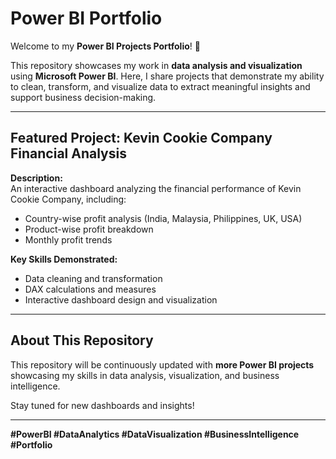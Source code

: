 # Power BI Portfolio

Welcome to my **Power BI Projects Portfolio**! 🚀  

This repository showcases my work in **data analysis and visualization** using **Microsoft Power BI**. Here, I share projects that demonstrate my ability to clean, transform, and visualize data to extract meaningful insights and support business decision-making.  

---

## Featured Project: Kevin Cookie Company Financial Analysis

**Description:**  
An interactive dashboard analyzing the financial performance of Kevin Cookie Company, including:  
- Country-wise profit analysis (India, Malaysia, Philippines, UK, USA)  
- Product-wise profit breakdown  
- Monthly profit trends  

**Key Skills Demonstrated:**  
- Data cleaning and transformation  
- DAX calculations and measures  
- Interactive dashboard design and visualization  

---

## About This Repository

This repository will be continuously updated with **more Power BI projects** showcasing my skills in data analysis, visualization, and business intelligence.  

Stay tuned for new dashboards and insights!  

---

**#PowerBI #DataAnalytics #DataVisualization #BusinessIntelligence #Portfolio**
